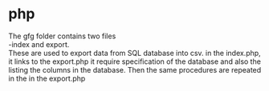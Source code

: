 # php
The gfg folder contains two files <br />
-index and export.<br />
These are used to export data from SQL database into csv.
in the index.php,
it links to the export.php
it require specification of the database and also the listing the columns in the database.
Then the same procedures are repeated in the in the export.php
